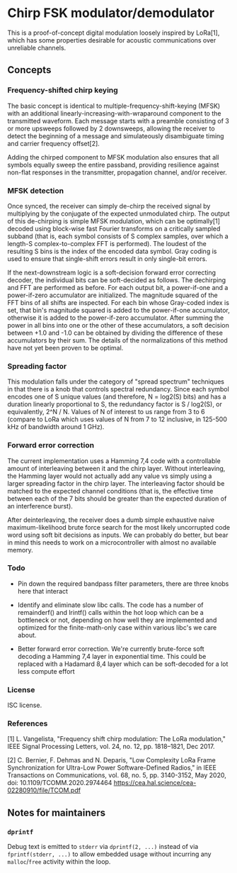 # Chirp FSK modulator/demodulator

This is a proof-of-concept digital modulation loosely inspired by LoRa[1], which has some properties desirable for acoustic communications over unreliable channels.

## Concepts

### Frequency-shifted chirp keying

The basic concept is identical to multiple-frequency-shift-keying (MFSK) with an additional linearly-increasing-with-wraparound component to the transmitted waveform. Each message starts with a preamble consisting of 3 or more upsweeps followed by 2 downsweeps, allowing the receiver to detect the beginning of a message and simulateously disambiguate timing and carrier frequency offset[2].

Adding the chirped component to MFSK modulation also ensures that all symbols equally sweep the entire passband, providing resilience against non-flat responses in the transmitter, propagation channel, and/or receiver.

### MFSK detection

Once synced, the receiver can simply de-chirp the received signal by multiplying by the conjugate of the expected unmodulated chirp. The output of this de-chirping is simple MFSK modulation, which can be optimally[1] decoded using block-wise fast Fourier transforms on a critically sampled subband (that is, each symbol consists of S complex samples, over which a length-S complex-to-complex FFT is performed). The loudest of the resulting S bins is the index of the encoded data symbol. Gray coding is used to ensure that single-shift errors result in only single-bit errors.

If the next-downstream logic is a soft-decision forward error correcting decoder, the individual bits can be soft-decided as follows. The dechirping and FFT are performed as before. For each output bit, a power-if-one and a power-if-zero accumulator are initialized. The magnitude squared of the FFT bins of all shifts are inspected. For each bin whose Gray-coded index is set, that bin's magnitude squared is added to the power-if-one accumulator, otherwise it is added to the power-if-zero accumulator. After summing the power in all bins into one or the other of these accumulators, a soft decision between +1.0 and -1.0 can be obtained by dividing the difference of these accumulators by their sum. The details of the normalizations of this method have not yet been proven to be optimal.

### Spreading factor

This modulation falls under the category of "spread spectrum" techniques in that there is a knob that controls spectral redundancy. Since each symbol encodes one of S unique values (and therefore, N = log2(S) bits) and has a duration linearly proportional to S, the redundancy factor is S / log2(S), or equivalently, 2^N / N. Values of N of interest to us range from 3 to 6 (compare to LoRa which uses values of N from 7 to 12 inclusive, in 125-500 kHz of bandwidth around 1 GHz).

### Forward error correction

The current implementation uses a Hamming 7,4 code with a controllable amount of interleaving between it and the chirp layer. Without interleaving, the Hamming layer would not actually add any value vs simply using a larger spreading factor in the chirp layer. The interleaving factor should be matched to the expected channel conditions (that is, the effective time between each of the 7 bits should be greater than the expected duration of an interference burst).

After deinterleaving, the receiver does a dumb simple exhaustive naive maximum-likelihood brute force search for the most likely uncorrupted code word using soft bit decisions as inputs. We can probably do better, but bear in mind this needs to work on a microcontroller with almost no available memory.

### Todo

- Pin down the required bandpass filter parameters, there are three knobs here that interact

- Identify and eliminate slow libc calls. The code has a number of remainderf() and lrintf() calls within the hot loop which can be a bottleneck or not, depending on how well they are implemented and optimized for the finite-math-only case within various libc's we care about.

- Better forward error correction. We're currently brute-force soft decoding a Hamming 7,4 layer in exponential time. This could be replaced with a Hadamard 8,4 layer which can be soft-decoded for a lot less compute effort

### License

ISC license.

### References

[1] L. Vangelista, "Frequency shift chirp modulation: The LoRa modulation," IEEE Signal Processing Letters, vol. 24, no. 12, pp. 1818–1821, Dec 2017.

[2] C. Bernier, F. Dehmas and N. Deparis, "Low Complexity LoRa Frame Synchronization for Ultra-Low Power Software-Defined Radios," in IEEE Transactions on Communications, vol. 68, no. 5, pp. 3140-3152, May 2020, doi: 10.1109/TCOMM.2020.2974464 https://cea.hal.science/cea-02280910/file/TCOM.pdf

## Notes for maintainers

### `dprintf`

Debug text is emitted to `stderr` via `dprintf(2, ...)` instead of via `fprintf(stderr, ...)` to allow embedded usage without incurring any `malloc`/`free` activity within the loop.
